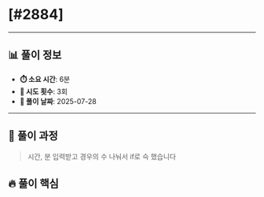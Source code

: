 # [#2884]

---

## 📊 풀이 정보

- **⏱️ 소요 시간**: 6분
- **🔄 시도 횟수**: 3회
- **📅 풀이 날짜**: 2025-07-28

---

## 💭 풀이 과정

> 시간, 분 입력받고 경우의 수 나눠서 if로 슥 했습니다

## 🔥 풀이 핵심

> 

